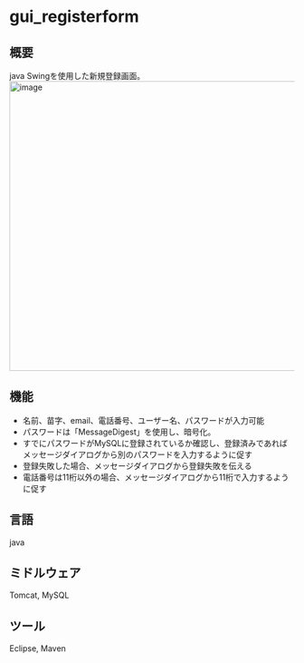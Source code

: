 # gui_registerform
## 概要
java Swingを使用した新規登録画面。</br>
<img width="511" alt="image" src="https://user-images.githubusercontent.com/114673266/236656855-42f74772-6e27-4854-8454-f8bc54c621f1.png">

## 機能
<ul>
<li>名前、苗字、email、電話番号、ユーザー名、パスワードが入力可能 </li>
<li>パスワードは「MessageDigest」を使用し、暗号化。</li>
<li>すでにパスワードがMySQLに登録されているか確認し、登録済みであればメッセージダイアログから別のパスワードを入力するように促す</li>
<li>登録失敗した場合、メッセージダイアログから登録失敗を伝える</li>
<li>電話番号は11桁以外の場合、メッセージダイアログから11桁で入力するように促す</li>
</ul>

## 言語
java

## ミドルウェア
Tomcat, MySQL

## ツール
Eclipse, Maven
